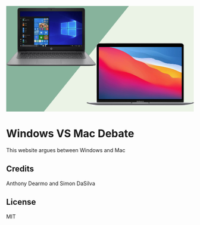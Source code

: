 ![Mac vs Windows Image](images/readmecard.jpg)

# Windows VS Mac Debate
This website argues between Windows and Mac

## Credits

Anthony Dearmo and Simon DaSilva

## License
MIT